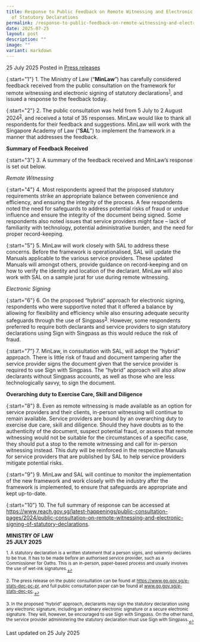 ```yaml
---
title: Response to Public Feedback on Remote Witnessing and Electronic Signing
  of Statutory Declarations
permalink: /response-to-public-feedback-on-remote-witnessing-and-electronic-signing-of-statutory-declarations/
date: 2025-07-25
layout: post
description: ""
image: ""
variant: markdown
---
```

25 July 2025 Posted in [Press releases](/news/press-releases)

{:start="1"}
1.&nbsp;The Ministry of Law (“<b>MinLaw</b>”) has carefully considered feedback received from the public consultation on the framework for remote witnessing and electronic signing of statutory declarations<sup><a href="#fn1" id="ref1">1</a></sup>, and issued a response to the feedback today.

{:start="2"}
2.&nbsp;The public consultation was held from 5 July to 2 August 2024<sup><a href="#fn2" id="ref2">2</a></sup>, and received a total of 35 responses. MinLaw would like to thank all respondents for their feedback and suggestions. MinLaw will work with the Singapore Academy of Law (“<b>SAL</b>”) to implement the framework in a manner that addresses the feedback.

<b>Summary of Feedback Received</b>

{:start="3"}
3.&nbsp;A summary of the feedback received and MinLaw’s response is set out below.

<i>Remote Witnessing</i>

{:start="4"}
4.&nbsp;Most respondents agreed that the proposed statutory requirements strike an appropriate balance between convenience and efficiency, and ensuring the integrity of the process. A few respondents noted the need for safeguards to address potential risks of fraud or undue influence and ensure the integrity of the document being signed. Some respondents also noted issues that service providers might face – lack of familiarity with technology, potential administrative burden, and the need for proper record-keeping.

{:start="5"}
5.&nbsp;MinLaw will work closely with SAL to address these concerns. Before the framework is operationalised, SAL will update the Manuals applicable to the various service providers. These updated Manuals will amongst others, provide guidance on record-keeping and on how to verify the identity and location of the declarant. MinLaw will also work with SAL on a sample jurat for use during remote witnessing.

<i>Electronic Signing</i>

{:start="6"}
6.&nbsp;On the proposed “hybrid” approach for electronic signing, respondents who were supportive noted that it offered a balance by allowing for flexibility and efficiency while also ensuring adequate security safeguards through the use of Singpass<sup><a href="#fn3" id="ref3">3</a></sup>. However, some respondents preferred to require both declarants and service providers to sign statutory declarations using Sign with Singpass as this would reduce the risk of fraud.

{:start="7"}
7.&nbsp;MinLaw, in consultation with SAL, will adopt the “hybrid” approach. There is little risk of fraud and document tampering after the service provider signs the document given that the service provider is required to use Sign with Singpass. The “hybrid” approach will also allow declarants without Singpass accounts, as well as those who are less technologically savvy, to sign the document.

<b>Overarching duty to Exercise Care, Skill and Diligence</b>

{:start="8"}
8.&nbsp;Even as remote witnessing is made available as an option for service providers and their clients, in-person witnessing will continue to remain available. Service providers are bound by an overarching duty to exercise due care, skill and diligence. Should they have doubts as to the authenticity of the document, suspect potential fraud, or assess that remote witnessing would not be suitable for the circumstances of a specific case, they should put a stop to the remote witnessing and call for in-person witnessing instead. This duty will be reinforced in the respective Manuals for service providers that are published by SAL to help service providers mitigate potential risks.

{:start="9"}
9.&nbsp;MinLaw and SAL will continue to monitor the implementation of the new framework and work closely with the industry after the framework is implemented, to ensure that safeguards are appropriate and kept up-to-date.

{:start="10"}
10.&nbsp;The full summary of response can be accessed at <a href="https://www.reach.gov.sg/latest-happenings/public-consultation-pages/2024/public-consultation-on-remote-witnessing-and-electronic-signing-of-statutory-declarations">https://www.reach.gov.sg/latest-happenings/public-consultation-pages/2024/public-consultation-on-remote-witnessing-and-electronic-signing-of-statutory-declarations</a>.

<b>MINISTRY OF LAW</b><br>
<b>25 JULY 2025</b>

<p></p><p><sup id="fn1">1.&nbsp;A statutory declaration is a written statement that a person signs, and solemnly declares to be true. It has to be made before an authorised service provider, such as a Commissioner for Oaths. This is an in-person, paper-based process and usually involves the use of wet-ink signatures.</sup><a href="#ref1" title="Jump back to footnote 1 in the text." style="font-size: 12px">↩</a></p>

<p></p><p><sup id="fn2">2.&nbsp;The press release on the public consultation can be found at <a href="https://www.go.gov.sg/e-stats-dec-pc-pr">https://www.go.gov.sg/e-stats-dec-pc-pr</a>, and full public consultation paper can be found at <a href="www.go.gov.sg/e-stats-dec-pc">www.go.gov.sg/e-stats-dec-pc</a>.</sup><a href="#ref2" title="Jump back to footnote 2 in the text." style="font-size: 12px">↩</a></p>

<p></p><p><sup id="fn3">3.&nbsp;In the proposed “hybrid” approach, declarants may sign the statutory declaration using any electronic signature, including an ordinary electronic signature or a secure electronic signature. They will, however, be encouraged to use Sign with Singpass. On the other hand, the service provider administering the statutory declaration must use Sign with Singpass.</sup><a href="#ref3" title="Jump back to footnote 3 in the text." style="font-size: 12px">↩</a></p>

<p class="right-side-updated">Last updated on 25 July 2025</p>